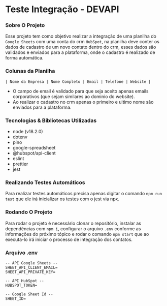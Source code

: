 # Teste Integração - DEVAPI

### Sobre O Projeto

Esse projeto tem como objetivo realizar a integração de uma planilha do `Google Sheets` com uma conta do crm `HubSpot`, na planilha deve conter os dados de cadastro de um novo contato dentro do crm, esses dados são validados e enviados para a plataforma, onde o cadastro é realizado de forma automática.

### Colunas da Planilha

    | Nome da Empresa | Nome Completo | Email | Telefone | Website |

- O campo de email é validado para que seja aceito apenas emails corporativos (que sejam similares ao dominio do website).
- Ao realizar o cadastro no crm apenas o primeiro e ultimo nome são enviados para a plataforma.

### Tecnologias & Bibliotecas Utilizadas

- node (v18.2.0)
- dotenv
- pino
- google-spreadsheet
- @hubspot/api-client
- eslint
- prettier
- jest

### Realizando Testes Automáticos

Para realizar testes automáticos precisa apenas digitar o comando `npm run test` que ele irá inicializar os testes com o jest via npx.

### Rodando O Projeto

Para rodar o projeto é necessário clonar o repositório, instalar as dependências com `npm i`, configurar o arquivo `.env` conforme as informações do próximo tópico e rodar o comando `npm start` que ao executa-lo irá iniciar o processo de integração dos contatos.

### Arquivo .env

    -- API Google Sheets --
    SHEET_API_CLIENT_EMAIL=
    SHEET_API_PRIVATE_KEY=

    -- API HubSpot --
    HUBSPOT_TOKEN=

    -- Google Sheet Id --
    SHEET_ID=
